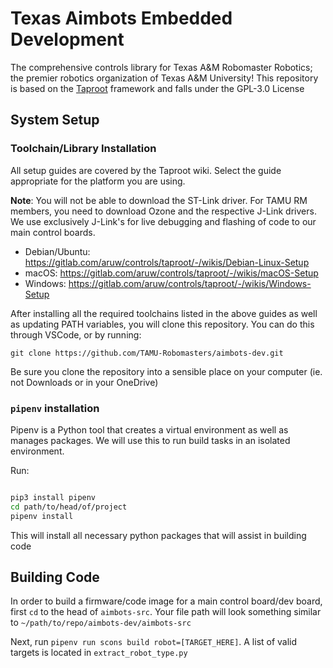 <!-- [![pipeline status](https://gitlab.com/aruw/controls/taproot-aimbots-dev/badges/develop/pipeline.svg)](https://gitlab.com/aruw/controls/taproot-aimbots-dev/-/commits/develop) -->

<!-- Start sections that may be removed after forking this repository -->
# Texas Aimbots Embedded Development

The comprehensive controls library for Texas A&M Robomaster Robotics; the premier robotics organization of Texas A&M University! This repository is based on the [Taproot](https://gitlab.com/aruw/controls/taproot) framework and falls under the GPL-3.0 License

## System Setup

### Toolchain/Library Installation

All setup guides are covered by the Taproot wiki. Select the guide appropriate for the platform you are using.

**Note**: You will not be able to download the ST-Link driver. For TAMU RM members, you need to download Ozone and the respective J-Link drivers. We use exclusively J-Link's for live debugging and flashing of code to our main control boards.

- Debian/Ubuntu: <https://gitlab.com/aruw/controls/taproot/-/wikis/Debian-Linux-Setup>
- macOS: <https://gitlab.com/aruw/controls/taproot/-/wikis/macOS-Setup>
- Windows: <https://gitlab.com/aruw/controls/taproot/-/wikis/Windows-Setup>

After installing all the required toolchains listed in the above guides as well as updating PATH variables, you will clone this repository. You can do this through VSCode, or by running:

`git clone https://github.com/TAMU-Robomasters/aimbots-dev.git`

Be sure you clone the repository into a sensible place on your computer (ie. not Downloads or in your OneDrive)

### `pipenv` installation

Pipenv is a Python tool that creates a virtual environment as well as manages packages. We will use this to run build tasks in an isolated environment.

Run:

```bash

pip3 install pipenv
cd path/to/head/of/project
pipenv install

```

This will install all necessary python packages that will assist in building code

## Building Code

In order to build a firmware/code image for a main control board/dev board, first `cd` to the head of `aimbots-src`. Your file path will look something similar to `~/path/to/repo/aimbots-dev/aimbots-src`

Next, run
`pipenv run scons build robot=[TARGET_HERE]`. A list of valid targets is located in `extract_robot_type.py`
